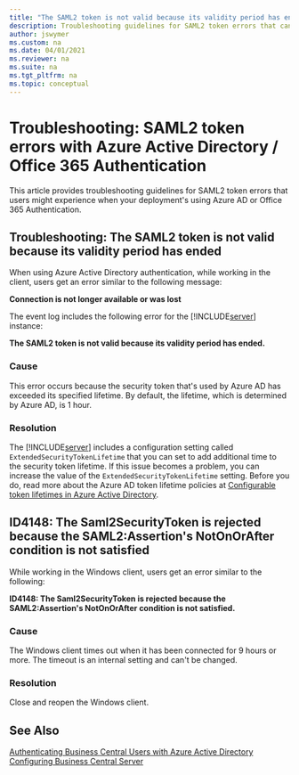 ```yaml
---
title: "The SAML2 token is not valid because its validity period has ended."
description: Troubleshooting guidelines for SAML2 token errors that can occur when using Azure AD or Office authentication
author: jswymer
ms.custom: na
ms.date: 04/01/2021
ms.reviewer: na
ms.suite: na
ms.tgt_pltfrm: na
ms.topic: conceptual
---
```

# Troubleshooting: SAML2 token errors with Azure Active Directory / Office 365 Authentication

This article provides troubleshooting guidelines for SAML2 token errors that users might experience when your deployment's using Azure AD or Office 365 Authentication.

## Troubleshooting: The SAML2 token is not valid because its validity period has ended

When using Azure Active Directory authentication, while working in the client, users get an error similar to the following message: 

**Connection is not longer available or was lost**

The event log includes the following error for the [!INCLUDE[server](../developer/includes/server.md)] instance:

**The SAML2 token is not valid because its validity period has ended.** 

### Cause  

This error occurs because the security token that's used by Azure AD has exceeded its specified lifetime. By default, the lifetime, which is determined by Azure AD, is 1 hour.

### Resolution

The [!INCLUDE[server](../developer/includes/server.md)] includes a configuration setting called `ExtendedSecurityTokenLifetime` that you can set to add additional time to the security token lifetime. If this issue becomes a problem, you can increase the value of the  `ExtendedSecurityTokenLifetime` setting. Before you do, read more about the Azure AD token lifetime policies at [Configurable token lifetimes in Azure Active Directory](/azure/active-directory/develop/active-directory-configurable-token-lifetimes).

## ID4148: The Saml2SecurityToken is rejected because the SAML2:Assertion's NotOnOrAfter condition is not satisfied

While working in the Windows client, users get an error similar to the following:

**ID4148: The Saml2SecurityToken is rejected because the SAML2:Assertion's NotOnOrAfter condition is not satisfied.**

### Cause

The Windows client times out when it has been connected for 9 hours or more. The timeout is an internal setting and can't be changed.

### Resolution 

Close and reopen the Windows client.

## See Also

[Authenticating Business Central Users with Azure Active Directory](authenticating-users-with-azure-active-directory.md)  
[Configuring Business Central Server](Configure-server-instance.md)